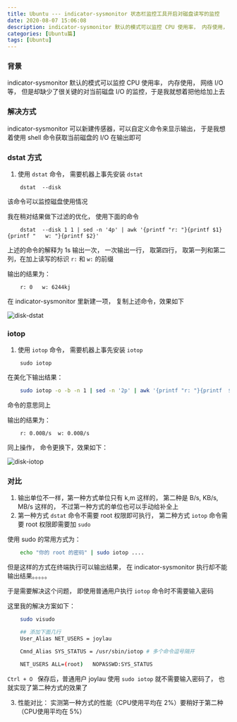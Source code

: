 ```yaml
---
title: Ubuntu --- indicator-sysmonitor 状态栏监控工具开启对磁盘读写的监控
date: 2020-08-07 15:06:08
description: indicator-sysmonitor 默认的模式可以监控 CPU 使用率， 内存使用， 网络 I/O 等， 但是却缺少了很关键的对当前磁盘 I/O 的监控，于是我就想着把他给加上去
categories: [Ubuntu篇]
tags: [Ubuntu]
---
```

<!-- more -->

### 背景
indicator-sysmonitor 默认的模式可以监控 CPU 使用率， 内存使用， 网络 I/O 等， 但是却缺少了很关键的对当前磁盘 I/O 的监控，于是我就想着把他给加上去

### 解决方式
indicator-sysmonitor 可以新建传感器，可以自定义命令来显示输出， 于是我想着使用 shell 命令获取当前磁盘的 I/O 在输出即可

### dstat 方式
1. 使用 `dstat` 命令， 需要机器上事先安装 `dstat` 

```shell 
    dstat  --disk
```

该命令可以监控磁盘使用情况

我在稍对结果做下过滤的优化， 使用下面的命令

```shell 
    dstat  --disk 1 1 | sed -n '4p' | awk '{printf "r: "}{printf $1}{printf "   w: "}{printf $2}'
```

上述的命令的解释为 1s 输出一次， 一次输出一行， 取第四行， 取第一列和第二列，在加上读写的标识 `r:` 和 `w:` 的前缀

输出的结果为：

```text
    r: 0   w: 6244kj
```

在 indicator-sysmonitor 里新建一项， 复制上述命令，效果如下

![disk-dstat](//s3.joylau.cn:9000/blog/stat-disk_001.png)



### iotop

1. 使用 `iotop` 命令， 需要机器上事先安装 `iotop` 

```shell
    sudo iotop
```

在美化下输出结果：

```bash
    sudo iotop -o -b -n 1 | sed -n '2p' | awk '{printf "r: "}{printf  $4 $5}{printf "  w: "}{printf $10 $11}'
```

命令的意思同上

输出的结果为：

```text
    r: 0.00B/s  w: 0.00B/s

```

同上操作， 命令更换下，效果如下：

![disk-iotop](//s3.joylau.cn:9000/blog/stat-disk_002.png)


### 对比
1. 输出单位不一样，第一种方式单位只有 k,m 这样的， 第二种是 B/s, KB/s, MB/s 这样的， 不过第一种方式的单位也可以手动给补全上
2. 第一种方式 `dstat` 命令不需要 root 权限即可执行， 第二种方式 `iotop` 命令需要 root 权限即需要加 `sudo`

使用 sudo 的常用方式为：

```bash
    echo "你的 root 的密码" | sudo iotop ....
```

但是这样的方式在终端执行可以输出结果， 在 indicator-sysmonitor 执行却不能输出结果。。。。。

于是需要解决这个问题， 即使用普通用户执行 `iotop` 命令时不需要输入密码

这里我的解决方案如下：

```bash
    sudo visudo

    ## 添加下面几行
    User_Alias NET_USERS = joylau

    Cmnd_Alias SYS_STATUS = /usr/sbin/iotop # 多个命令逗号隔开

    NET_USERS ALL=(root)   NOPASSWD:SYS_STATUS
```

`Ctrl + O ` 保存后，普通用户 joylau 使用 `sudo iotop` 就不需要输入密码了， 也就实现了第二种方式的效果了


3. 性能对比： 实测第一种方式的性能（CPU使用平均在 2%）要稍好于第二种（CPU使用平均在 5%）